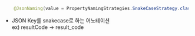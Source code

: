 ```java
    @JsonNaming(value = PropertyNamingStrategies.SnakeCaseStrategy.class)
```

- JSON Key를 snakecase로 하는 어노테이션<br>
ex) resultCode -> result_code